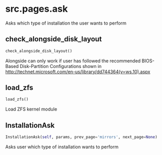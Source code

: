 <h1 id="src.pages.ask">src.pages.ask</h1>

Asks which type of installation the user wants to perform
<h2 id="src.pages.ask.check_alongside_disk_layout">check_alongside_disk_layout</h2>

```python
check_alongside_disk_layout()
```
Alongside can only work if user has followed the recommended
BIOS-Based Disk-Partition Configurations shown in
http://technet.microsoft.com/en-us/library/dd744364(v=ws.10).aspx
<h2 id="src.pages.ask.load_zfs">load_zfs</h2>

```python
load_zfs()
```
Load ZFS kernel module
<h2 id="src.pages.ask.InstallationAsk">InstallationAsk</h2>

```python
InstallationAsk(self, params, prev_page='mirrors', next_page=None)
```
Asks user which type of installation wants to perform
